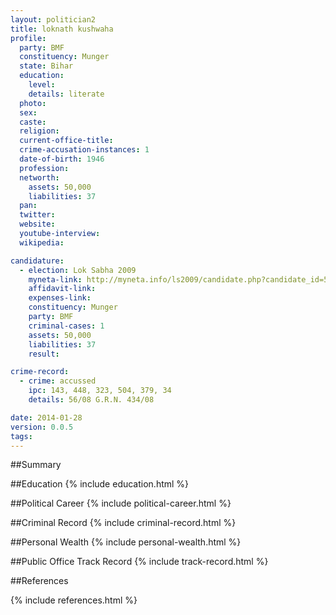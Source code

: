 ```yaml
---
layout: politician2
title: loknath kushwaha
profile: 
  party: BMF
  constituency: Munger
  state: Bihar
  education: 
    level: 
    details: literate
  photo: 
  sex: 
  caste: 
  religion: 
  current-office-title: 
  crime-accusation-instances: 1
  date-of-birth: 1946
  profession: 
  networth: 
    assets: 50,000
    liabilities: 37
  pan: 
  twitter: 
  website: 
  youtube-interview: 
  wikipedia: 

candidature: 
  - election: Lok Sabha 2009
    myneta-link: http://myneta.info/ls2009/candidate.php?candidate_id=5056
    affidavit-link: 
    expenses-link: 
    constituency: Munger 
    party: BMF
    criminal-cases: 1
    assets: 50,000
    liabilities: 37
    result:  

crime-record: 
  - crime: accussed
    ipc: 143, 448, 323, 504, 379, 34
    details: 56/08 G.R.N. 434/08 

date: 2014-01-28
version: 0.0.5
tags: 
---
```

##Summary


##Education
{% include education.html %}


##Political Career
{% include political-career.html %}


##Criminal Record
{% include criminal-record.html %}


##Personal Wealth
{% include personal-wealth.html %}


##Public Office Track Record
{% include track-record.html %}


##References


{% include references.html %}